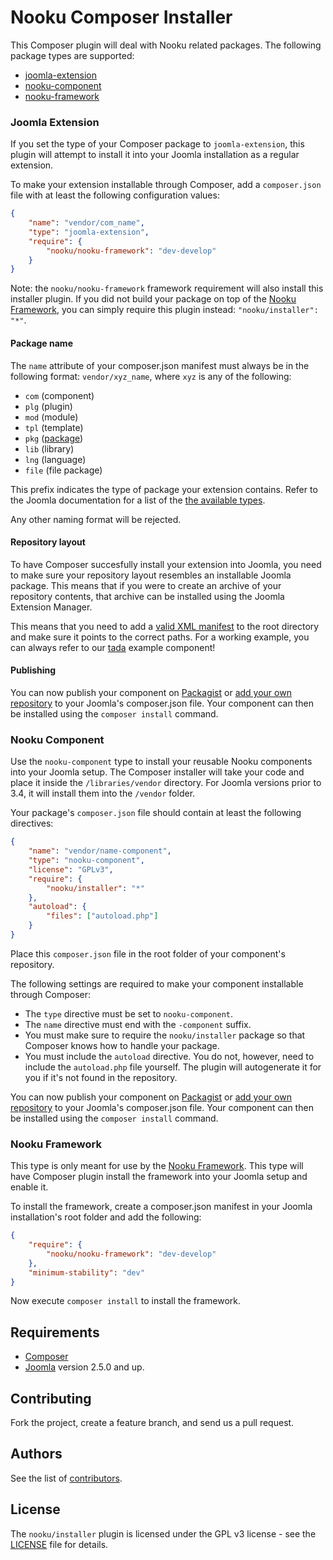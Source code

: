 # Nooku Composer Installer

This Composer plugin will deal with Nooku related packages. The following package types are supported: 

* [joomla-extension](#user-content-joomla-extension)
* [nooku-component](#user-content-nooku-component)
* [nooku-framework](#user-content-nooku-framework)

### Joomla Extension

If you set the type of your Composer package to `joomla-extension`, this plugin will attempt to install it into your Joomla installation as a regular extension. 

To make your extension installable through Composer, add a `composer.json` file with at least the following configuration values:

```json
{
    "name": "vendor/com_name",
    "type": "joomla-extension",
    "require": {
        "nooku/nooku-framework": "dev-develop"
    }
}
```

Note: the `nooku/nooku-framework` framework requirement will also install this installer plugin. If you did not build your package on top of the [Nooku Framework](http://github.com/nooku/nooku-framework), you can simply require this plugin instead: `"nooku/installer": "*"`.

#### Package name

The `name` attribute of your composer.json manifest must always be in the following format: `vendor/xyz_name`, where `xyz` is any of the following:

* `com` (component)
* `plg` (plugin)
* `mod` (module)
* `tpl` (template)
* `pkg` ([package](http://docs.joomla.org/Package))
* `lib` (library)
* `lng` (language)
* `file` (file package)

This prefix indicates the type of package your extension contains. Refer to the Joomla documentation for a list of the [the available types](http://docs.joomla.org/Manifest_files#Root_element).

Any other naming format will be rejected.

#### Repository layout

To have Composer succesfully install your extension into Joomla, you need to make sure your repository layout resembles an installable Joomla package. This means that if you were to create an archive of your repository contents, that archive can be installed using the Joomla Extension Manager. 

This means that you need to add a [valid XML manifest](http://docs.joomla.org/Manifest_files) to the root directory and make sure it points to the correct paths. For a working example, you can always refer to our [tada](https://github.com/nooku/nooku-pkg_tada/) example component!

#### Publishing

You can now publish your component on [Packagist](http://packagist.org) or [add your own repository](https://getcomposer.org/doc/05-repositories.md#vcs) to your Joomla's composer.json file.  Your component can then be installed using the `composer install` command.

### Nooku Component

Use the `nooku-component` type to install your reusable Nooku components into your Joomla setup. The Composer installer will take your code and place it inside the `/libraries/vendor` directory. For Joomla versions prior to 3.4, it will install them into the `/vendor` folder. 

Your package's `composer.json` file should contain at least the following directives:

```json
{
    "name": "vendor/name-component",
    "type": "nooku-component",
    "license": "GPLv3",
    "require": {
        "nooku/installer": "*"
    },
    "autoload": {
        "files": ["autoload.php"]
    }
}

```

Place this `composer.json` file in the root folder of your component's repository. 

The following settings are required to make your component installable through Composer:

* The `type` directive must be set to `nooku-component`.
* The `name` directive must end with the `-component` suffix.
* You must make sure to require the `nooku/installer` package so that Composer knows how to handle your package.
* You must include the `autoload` directive. You do not, however, need to include the `autoload.php` file yourself. The plugin will autogenerate it for you if it's not found in the repository.

You can now publish your component on [Packagist](http://packagist.org) or [add your own repository](https://getcomposer.org/doc/05-repositories.md#vcs) to your Joomla's composer.json file.  Your component can then be installed using the `composer install` command.

### Nooku Framework

This type is only meant for use by the [Nooku Framework](https://github.com/nooku/nooku-framework). This type will have Composer plugin install the framework into your Joomla setup and enable it. 

To install the framework, create a composer.json manifest in your Joomla installation's root folder and add the following:

```json
{
    "require": {        
        "nooku/nooku-framework": "dev-develop"
    },
    "minimum-stability": "dev"
}
```

Now execute `composer install` to install the framework. 

## Requirements

* [Composer](https://getcomposer.org/)
* [Joomla](http://www.joomla.org/) version 2.5.0 and up.

## Contributing

Fork the project, create a feature branch, and send us a pull request.

## Authors

See the list of [contributors](https://github.com/nooku/nooku-installer/contributors).

## License

The `nooku/installer` plugin is licensed under the GPL v3 license - see the [LICENSE](https://github.com/nooku/nooku-installer/blob/master/LICENSE) file for details.

